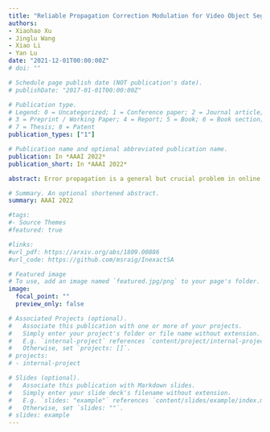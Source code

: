 ```yaml
---
title: "Reliable Propagation Correction Modulation for Video Object Segmentation"
authors:
- Xiaohao Xu
- Jinglu Wang
- Xiao Li
- Yan Lu
date: "2021-12-01T00:00:00Z"
# doi: ""

# Schedule page publish date (NOT publication's date).
# publishDate: "2017-01-01T00:00:00Z"

# Publication type.
# Legend: 0 = Uncategorized; 1 = Conference paper; 2 = Journal article;
# 3 = Preprint / Working Paper; 4 = Report; 5 = Book; 6 = Book section;
# 7 = Thesis; 8 = Patent
publication_types: ["1"]

# Publication name and optional abbreviated publication name.
publication: In *AAAI 2022*
publication_short: In *AAAI 2022*

abstract: Error propagation is a general but crucial problem in online semi-supervised video object segmentation. We aim to suppress error propagation through a correction mechanism with high reliability. The key insight is to disentangle the correction from the conventional mask propagation process with reliable cues. We introduce two modulators, propagation and correction modulators, to separately perform channel-wise recalibration on the target frame embeddings according to local temporal correlations and reliable references respectively. Specifically, we assemble the modulators with a cascade propagation-correction scheme. This avoids overriding the effects of the reliable correction modulator by the propagation modulator. Although the reference frame with the ground truth label provides reliable cues, it could be very different from the target frame and introduce uncertain or incomplete correlations. We augment the reference cues by supplementing reliable feature patches to a maintained pool, thus offering more comprehensive and expressive object representations to the modulators. In addition, a reliability filter is designed to predict reliable patches and pass them in subsequent frames. Our model achieves the state-of-the-art performance on YouTube-VOS18, YouTube-VOS19, DAVIS17-Test/Val benchmarks. Extensive experiments demonstrate that the correction mechanism provides considerable performance gain by fully utilizing reliable guidance.

# Summary. An optional shortened abstract.
summary: AAAI 2022

#tags:
#- Source Themes
#featured: true

#links:
#url_pdf: https://arxiv.org/abs/1809.00886
#url_code: https://github.com/msraig/InexactSA

# Featured image
# To use, add an image named `featured.jpg/png` to your page's folder. 
image:
  focal_point: ""
  preview_only: false

# Associated Projects (optional).
#   Associate this publication with one or more of your projects.
#   Simply enter your project's folder or file name without extension.
#   E.g. `internal-project` references `content/project/internal-project/index.md`.
#   Otherwise, set `projects: []`.
# projects:
# - internal-project

# Slides (optional).
#   Associate this publication with Markdown slides.
#   Simply enter your slide deck's filename without extension.
#   E.g. `slides: "example"` references `content/slides/example/index.md`.
#   Otherwise, set `slides: ""`.
# slides: example
---
```

<!-- 
{{% alert note %}}
Click the *Cite* button above to demo the feature to enable visitors to import publication metadata into their reference management software.
{{% /alert %}}

{{% alert note %}}
Click the *Slides* button above to demo Academic's Markdown slides feature.
{{% /alert %}} -->

<!-- Supplementary notes can be added here, including [code and math](https://sourcethemes.com/academic/docs/writing-markdown-latex/). -->

